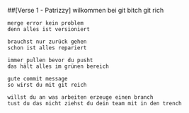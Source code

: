 ##[Verse 1 - Patrizzy]
	wilkommen bei git bitch
	git rich

	merge error kein problem
	denn alles ist versioniert

	brauchst nur zurück gehen
	schon ist alles repariert

	immer pullen bevor du pusht
	das hält alles im grünen bereich

	gute commit message
	so wirst du mit git reich

	willst du an was arbeiten erzeuge einen branch
	tust du das nicht ziehst du dein team mit in den trench